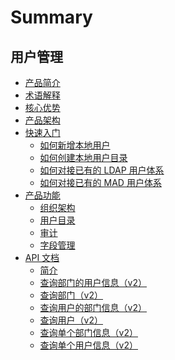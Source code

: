 # Summary

## 用户管理
* [产品简介](产品白皮书/产品简介/README.md)
* [术语解释](产品白皮书/术语解释/Term.md)
* [核心优势](产品白皮书/核心优势/Feature.md)
* [产品架构](产品白皮书/产品架构/Architecture.md)
* [快速入门]()
    * [如何新增本地用户](产品白皮书/快速入门/AddLocalUsers.md)
    * [如何创建本地用户目录](产品白皮书/快速入门/AddLocalDirectory.md)
    * [如何对接已有的 LDAP 用户体系](产品白皮书/快速入门/AddLdapDirectory.md)
    * [如何对接已有的 MAD 用户体系](产品白皮书/快速入门/AddMADDirectory.md)
* [产品功能]()
    * [组织架构](产品白皮书/产品功能/Organizations.md)
    * [用户目录](产品白皮书/产品功能/Directorys.md)
    * [审计](产品白皮书/产品功能/Audits.md)
    * [字段管理](产品白皮书/产品功能/Fields.md)
* [API 文档]()
    * [简介](6.1/API文档/usermanage/README.md)
    * [查询部门的用户信息（v2）](6.1/API文档/usermanage/zh-hans/list_department_profiles.md)
    * [查询部门（v2）](6.1/API文档/usermanage/zh-hans/list_departments.md)
    * [查询用户的部门信息（v2）](6.1/API文档/usermanage/zh-hans/list_profile_departments.md)
    * [查询用户（v2）](6.1/API文档/usermanage/zh-hans/list_users.md)
    * [查询单个部门信息（v2）](6.1/API文档/usermanage/zh-hans/retrieve_department.md)
    * [查询单个用户信息（v2）](6.1/API文档/usermanage/zh-hans/retrieve_user.md)
